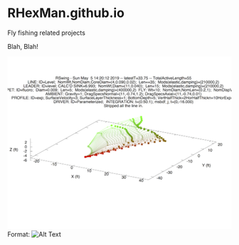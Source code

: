 # RHexMan.github.io
Fly fishing related projects


Blah, Blah!

![Swing example static plot](SwingExampleReduced.png)
Format: ![Alt Text](url)

